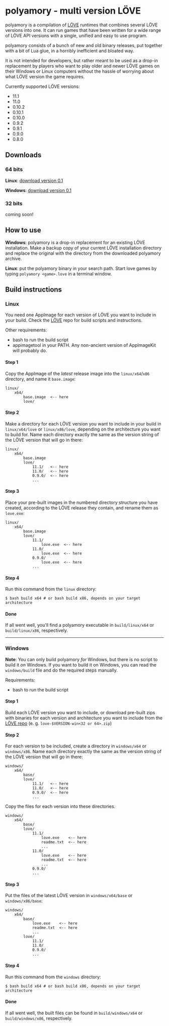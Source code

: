 # polyamory - multi version LÖVE

polyamory is a compilation of [LÖVE](https://love2d.org) runtimes that combines several LÖVE versions into one. It can run games that have been written for a wide range of LÖVE API versions with a single, unified and easy to use program.

polyamory consists of a bunch of new and old binary releases, put together with a bit of Lua glue, in a horribly inefficient and bloated way.

It is not intended for developers, but rather meant to be used as a drop-in replacement by players who want to play older and newer LÖVE games on their Windows or Linux computers without the hassle of worrying about what LÖVE version the game requires.

Currently supported LÖVE versions:

* 11.1  
* 11.0  
* 0.10.2  
* 0.10.1  
* 0.10.0  
* 0.9.2  
* 0.9.1  
* 0.9.0  
* 0.8.0  

## Downloads

### 64 bits

**Linux**: [download version 0.1](https://github.com/megagrump/polyamory/releases/download/release-0.1/polyamory-0.1-linux-x64.gz)  

**Windows**: [download version 0.1](https://github.com/megagrump/polyamory/releases/download/release-0.1/polyamory-0.1-win64.zip)  

### 32 bits

coming soon!

## How to use

**Windows**: polyamory is a drop-in replacement for an existing LÖVE installation. Make a backup copy of your current LÖVE installation directory and replace the original with the directory from the downloaded polyamory archive.

**Linux**: put the polyamory binary in your search path. Start love games by typing `polyamory <game>.love` in a terminal window.

## Build instructions

### Linux

You need one AppImage for each version of LÖVE you want to include in your build. Check the [LÖVE](https://bitbucket.org/rude/love) repo for build scripts and instructions.

Other requirements:  

* bash to run the build script
* appimagetool in your PATH. Any non-ancient version of AppImageKit will probably do.  

#### Step 1  

Copy the AppImage of the *latest* release image into the `linux/x64`/`x86` directory, and name it `base.image`:

    linux/  
        x64/
            base.image  <-- here
            love/  

#### Step 2  

Make a directory for each LÖVE version you want to include in your build in `linux/x64/love` or `linux/x86/love`, depending on the architecture you want to build for. Name each directory exactly the same as the version string of the LÖVE version that will go in there:

    linux/  
        x64/  
            base.image  
            love/  
                11.1/   <-- here  
                11.0/   <-- here  
                0.9.0/  <-- here  
                ...  

#### Step 3  

Place your pre-built images in the numbered directory structure you have created, according to the LÖVE release they contain, and rename them as `love.exe`:

    linux/  
        x64/  
            base.image
            love/  
                11.1/  
                    love.exe  <-- here  
                11.0/  
                    love.exe  <-- here  
                0.9.0/  
                    love.exe  <-- here  
                ...  

#### Step 4  

Run this command from the `linux` directory:

    $ bash build x64 # or bash build x86, depends on your target architecture

#### Done

If all went well, you'll find a polyamory executable in `build/linux/x64` or `build/linux/x86`, respectively.

---

### Windows

**Note**: You can only build polyamory *for* Windows, but there is no script to build it *on* Windows. If you want to build it on Windows, you can read the `windows/build` file and do the required steps manually.

Requirements:

* bash to run the build script

#### Step 1  

Build each LÖVE version you want to include, or download pre-built zips with binaries for each version and architecture you want to include from the [LÖVE repo](https://bitbucket.org/rude/love/downloads) (e. g. `love-$VERSION-win<32 or 64>.zip`)

#### Step 2  

For each version to be included, create a directory in `windows/x64` or `windows/x86`. Name each directory exactly the same as the version string of the LÖVE version that will go in there:

    windows/  
        x64/  
            base/  
            love/  
                11.1/   <-- here  
                11.0/   <-- here  
                0.9.0/  <-- here  
                ...  

Copy the files for each version into these directories.

    windows/  
        x64/  
            base/  
            love/  
                11.1/   
                    love.exe    <-- here
                    readme.txt  <-- here
                    ...
                11.0/   
                    love.exe    <-- here
                    readme.txt  <-- here
                    ...
                0.9.0/  
                ...  

#### Step 3  

Put the files of the latest LÖVE version in `windows/x64/base` or `windows/x86/base`:

    windows/  
        x64/  
            base/
                love.exe    <-- here
                readme.txt  <-- here
                ...
            love/  
                11.1/  
                11.0/  
                0.9.0/  
                ...  

#### Step 4  

Run this command from the `windows` directory:

    $ bash build x64 # or bash build x86, depends on your target architecture

#### Done

If all went well, the built files can be found in `build/windows/x64` or `build/windows/x86`, respectively.
